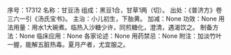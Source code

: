 序号：17312
名称：甘豆汤
组成：黑豆1合，甘草1两（切）。
出处：《普济方》卷三六一引《汤氏宝书》。
主治：小儿初生，下胎黄。
加减：None
功效：None
用法用量：用水1大碗煮。临热入沙糖少许，同煎糖化，澄清，遇渴饮之。
制备方法：None
临床应用：None
各家论述：None
用药禁忌：None
附注：加淡竹叶一握，能解五脏热毒。夏月产者，尤宜服之。
